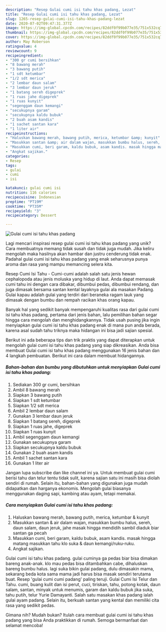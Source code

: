```yaml
---
description: "Resep Gulai cumi isi tahu khas padang, Lezat"
title: "Resep Gulai cumi isi tahu khas padang, Lezat"
slug: 1265-resep-gulai-cumi-isi-tahu-khas-padang-lezat
date: 2020-07-02T09:47:31.377Z
image: https://img-global.cpcdn.com/recipes/82ddf0f99b077e35/751x532cq70/gulai-cumi-isi-tahu-khas-padang-foto-resep-utama.jpg
thumbnail: https://img-global.cpcdn.com/recipes/82ddf0f99b077e35/751x532cq70/gulai-cumi-isi-tahu-khas-padang-foto-resep-utama.jpg
cover: https://img-global.cpcdn.com/recipes/82ddf0f99b077e35/751x532cq70/gulai-cumi-isi-tahu-khas-padang-foto-resep-utama.jpg
author: May Roberson
ratingvalue: 4
reviewcount: 9
recipeingredient:
- "300 gr cumi bersihkan"
- "8 bawang merah"
- "3 bawang putih"
- "1 sdt ketumbar"
- "1/2 sdt merica"
- "2 lembar daun salam"
- "3 lembar daun jeruk"
- "1 batang sereh digeprek"
- "1 ruas jahe digeprek"
- "1 ruas kunyit"
- "segenggam daun kemangi"
- "secukupnya garam"
- "secukupnya kaldu bubuk"
- "2 buah asam kandis"
- "1 sachet santan kara"
- "1 liter air"
recipeinstructions:
- "Haluskan bawang merah, bawang putih, merica, ketumbar &amp; kunyit"
- "Masukkan santan &amp; air dalam wajan, masukkan bumbu halus, sereh, daun salam, daun jeruk, jahe masak hingga mendidih sambil diaduk biar santan ga pecah"
- "Masukkan cumi, beri garam, kaldu bubuk, asam kandis. masak hingga matang masukkan tahu klo suka &amp; daun kemangi/ruku-ruku."
- "Angkat sajikan."
categories:
- Resep
tags:
- gulai
- cumi
- isi

katakunci: gulai cumi isi 
nutrition: 116 calories
recipecuisine: Indonesian
preptime: "PT19M"
cooktime: "PT35M"
recipeyield: "3"
recipecategory: Dessert

---
```



![Gulai cumi isi tahu khas padang](https://img-global.cpcdn.com/recipes/82ddf0f99b077e35/751x532cq70/gulai-cumi-isi-tahu-khas-padang-foto-resep-utama.jpg)

Lagi mencari inspirasi resep gulai cumi isi tahu khas padang yang unik? Cara membuatnya memang tidak susah dan tidak juga mudah. Jika keliru mengolah maka hasilnya akan hambar dan justru cenderung tidak enak. Padahal gulai cumi isi tahu khas padang yang enak seharusnya punya aroma dan rasa yang mampu memancing selera kita.

Resep Cumi Isi Tahu - Cumi-cumi adalah salah satu jenis hewan cephalopoda atau jenis moluska yang hidup di laut. Anda dapat memasak cumi tahu ini dengan cara dibakar, dibumbui pedas, dibumbui rendang, dan juga dimasak bersama santan kental layaknya gulai ala masakan Padang. Gulai kapau adalah gulai yang terdiri dari beraneka ragam lauk yang dimasak dengan bumbu dan rempah racikan khas orang kapau.

Banyak hal yang sedikit banyak mempengaruhi kualitas rasa dari gulai cumi isi tahu khas padang, pertama dari jenis bahan, lalu pemilihan bahan segar hingga cara mengolah dan menghidangkannya. Tidak usah pusing jika ingin menyiapkan gulai cumi isi tahu khas padang enak di mana pun anda berada, karena asal sudah tahu triknya maka hidangan ini bisa jadi sajian spesial.


Berikut ini ada beberapa tips dan trik praktis yang dapat diterapkan untuk mengolah gulai cumi isi tahu khas padang yang siap dikreasikan. Anda bisa membuat Gulai cumi isi tahu khas padang menggunakan 16 jenis bahan dan 4 langkah pembuatan. Berikut ini cara dalam membuat hidangannya.

<!--inarticleads1-->

##### Bahan-bahan dan bumbu yang dibutuhkan untuk menyiapkan Gulai cumi isi tahu khas padang:

1. Sediakan 300 gr cumi, bersihkan
1. Ambil 8 bawang merah
1. Siapkan 3 bawang putih
1. Siapkan 1 sdt ketumbar
1. Siapkan 1/2 sdt merica
1. Ambil 2 lembar daun salam
1. Gunakan 3 lembar daun jeruk
1. Siapkan 1 batang sereh, digeprek
1. Siapkan 1 ruas jahe, digeprek
1. Siapkan 1 ruas kunyit
1. Ambil segenggam daun kemangi
1. Gunakan secukupnya garam
1. Siapkan secukupnya kaldu bubuk
1. Gunakan 2 buah asam kandis
1. Ambil 1 sachet santan kara
1. Gunakan 1 liter air


Jangan lupa subscribe dan like channel ini ya. Untuk membuat gulai cumi berisi tahu dan telur tentu tidak sulit, karena sajian satu ini masih bisa diolah sendiri di rumah. Selain itu, bahan-bahan yang digunakan juga mudah didapatkan dan harganya ekonomis. Mengolah gulai biasanya menggunakan daging sapi, kambing atau ayam, tetapi memakai. 

<!--inarticleads2-->

##### Cara menyiapkan Gulai cumi isi tahu khas padang:

1. Haluskan bawang merah, bawang putih, merica, ketumbar &amp; kunyit
1. Masukkan santan &amp; air dalam wajan, masukkan bumbu halus, sereh, daun salam, daun jeruk, jahe masak hingga mendidih sambil diaduk biar santan ga pecah
1. Masukkan cumi, beri garam, kaldu bubuk, asam kandis. masak hingga matang masukkan tahu klo suka &amp; daun kemangi/ruku-ruku.
1. Angkat sajikan.


Gulai cumi isi tahu khas padang. gulai cuminya ga pedas biar bisa dimakan bareng anak-anak. klo mau pedas bisa ditambahkan cabe, dihaluskan bareng bumbu halus. lagi suka bikin gulai padang, dulu dimasakin mama, sekarang beda kota sama mama jadi harus bisa masak sendiri terutama buat. Resep &#39;gulai cumi cumi padang&#39; paling teruji. Gulai Cumi Isi Telur dan Tahu. cumi, buang kulit dan isi perut, cuci, tiriskan, tahu, potong kotak, daun salam, santan, minyak untuk menumis, garam dan kaldu bubuk jika suka, tahu putih, telur Yurie Damayanti. Salah satu masakan khas padang ialah gulai ayam padang. Selain itu, berkuah santan yang kental dan memiliki cita rasa yang sedikit pedas. 

Gimana nih? Mudah bukan? Itulah cara membuat gulai cumi isi tahu khas padang yang bisa Anda praktikkan di rumah. Semoga bermanfaat dan selamat mencoba!
